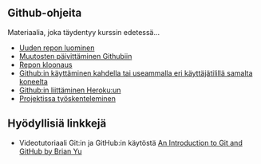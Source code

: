 ## Github-ohjeita

Materiaalia, joka täydentyy kurssin edetessä...

- [Uuden repon luominen](./uusirepo.html)
- [Muutosten päivittäminen Githubiin](./muutostenpaivitys.html)
- [Repon kloonaus](./kloonaus.html)
- [Github:in käyttäminen kahdella tai useammalla eri käyttäjätilillä samalta koneelta](./useampitili.md)
- [Github:in liittäminen Heroku:un](./heroku.html)
- [Projektissa työskenteleminen](./projektityo.html)

## Hyödyllisiä linkkejä

- Videotutoriaali Git:in ja GitHub:in käytöstä [An Introduction to Git and GitHub by Brian Yu](https://youtu.be/MJUJ4wbFm_A)